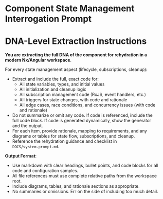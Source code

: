 
# Component State Management Interrogation Prompt


# DNA-Level Extraction Instructions

**You are extracting the full DNA of the component for rehydration in a modern Nx/Angular workspace.**



For every state management aspect (lifecycle, subscriptions, cleanup):
- Extract and include the full, exact code for:
	- All state variables, types, and initial values
	- All initialization and cleanup logic
	- All subscription management code (RxJS, event handlers, etc.)
	- All triggers for state changes, with code and rationale
	- All edge cases, race conditions, and concurrency issues (with code and rationale)
- Do not summarize or omit any code. If code is referenced, include the full code block. If code is generated dynamically, show the generator and the output.
- For each item, provide rationale, mapping to requirements, and any diagrams or tables for state flow, subscriptions, and cleanup.
- Reference the rehydration guidance and checklist in `DOCS/system.prompt.md`.

**Output Format:**
- Use markdown with clear headings, bullet points, and code blocks for all code and configuration samples.
- All file references must use complete relative paths from the workspace root.
- Include diagrams, tables, and rationale sections as appropriate.
- No summaries or omissions. Err on the side of including too much detail.
